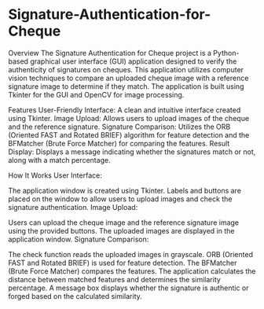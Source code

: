 # Signature-Authentication-for-Cheque
Overview
The Signature Authentication for Cheque project is a Python-based graphical user interface (GUI) application designed to verify the authenticity of signatures on cheques. This application utilizes computer vision techniques to compare an uploaded cheque image with a reference signature image to determine if they match. The application is built using Tkinter for the GUI and OpenCV for image processing.

Features
User-Friendly Interface: A clean and intuitive interface created using Tkinter.
Image Upload: Allows users to upload images of the cheque and the reference signature.
Signature Comparison: Utilizes the ORB (Oriented FAST and Rotated BRIEF) algorithm for feature detection and the BFMatcher (Brute Force Matcher) for comparing the features.
Result Display: Displays a message indicating whether the signatures match or not, along with a match percentage.

How It Works
User Interface:

The application window is created using Tkinter.
Labels and buttons are placed on the window to allow users to upload images and check the signature authentication.
Image Upload:

Users can upload the cheque image and the reference signature image using the provided buttons.
The uploaded images are displayed in the application window.
Signature Comparison:

The check function reads the uploaded images in grayscale.
ORB (Oriented FAST and Rotated BRIEF) is used for feature detection.
The BFMatcher (Brute Force Matcher) compares the features.
The application calculates the distance between matched features and determines the similarity percentage.
A message box displays whether the signature is authentic or forged based on the calculated similarity.
